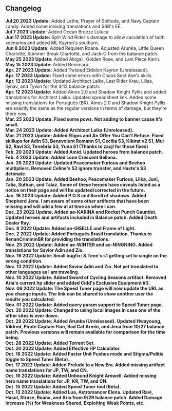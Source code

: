 ## Changelog

<strong>Jul 20 2023 Update:</strong> Added Lethe, Prayer of Solitude, and Navy Captain Landy.  Added some missing translations and SSB's EE.<br>
<strong>Jul 7 2023 Update:</strong> Added Ocean Breeze Luluca.<br>
<strong>Jun 17 2023 Update:</strong> Split Wind Rider's damage to allow caculation of both scenarios and added ML Kayron's soulburn.<br>
<strong>Jun 8 2023 Update:</strong> Added Requiem Roana. Adjusted Arunka, Little Queen Charlotte, Summer Break Charlotte, and Jack-O from the balance patch.<br>
<strong>May 25 2023 Update:</strong> Added Abigail, Golden Rose, and Last Piece Karin.<br>
<strong>May 15 2023 Update:</strong> Added Benimaru.<br>
<strong>Apr. 27 2023 Update:</strong> Added Twisted Eidolon Kayron (Unreleased).<br>
<strong>Apr. 17 2023 Update:</strong> Fixed some errors with Chaos Sect Axe's skills.<br>
<strong>Apr. 13 2023 Update:</strong> Updated Architect Laika, Last Rider Krau, Lilias, Ilynav, and Tywin for the 4/13 balance patch.<br>
<strong>Apr. 12 2023 Update:</strong> Added Ainos 2.0 and Shadow Knight Pyllis and added translations for Architect Laika. Updated spreadsheet link. Added some missing translations for Português (BR). Ainos 2.0 and Shadow Knight Pyllis are exactly the same as the regular versions in terms of damage, but they're there now.<br>
<strong>Mar. 25 2023 Update: Fixed some pows.  Not adding to banner cause it's small.<br>
<strong>Mar. 24 2023 Update:</strong> Added Architect Laika (Unreleased).<br>
<strong>Mar. 21 2023 Update:</strong> Added Eligos and An Offer You Can't Refuse. Fixed skillups for Adin S3, Benevolent Romann S1, Cecilia S3, Kikirat v2 S1, Mui S2, Ravi S3, Tenebria S3, Yuna S1 (Thanks to zacjl for those fixes)<br>
<strong>Feb. 20 2023 Update:</strong> Added Amid. Updated heroes from balance patch.<br>
<strong>Feb. 4 2023 Update:</strong> Added Lone Crescent Bellona.<br>
<strong>Jan. 28 2023 Update:</strong> Updated Peacemaker Furious and Beehoo multipliers.  Removed Celine's S2 ignore transfer, and Haste's S3 detonate.<br>
<strong>Jan. 20 2023 Update:</strong> Added Beehoo, Peacemaker Furious, Lilka, Juni, Talia, Suthan, and Talaz. Some of these heroes have caveats listed as a notice on their page and will be updated/corrected in the future.<br>
<strong>Jan. 16 2023 Update:</strong> Added P.O.S and Scroll of shadows. Added Shepherd Jena. I am aware of some other artifacts that have been missing and will add a few at at time as when I can.<br>
<strong>Dec. 23 2022 Update:</strong> Added ae-KARINA and Rocket Punch Gauntlet. Updated heroes and artifacts included in Balance patch. Added Death Dealer Ray.<br>
<strong>Dec. 8 2022 Update:</strong> Added ae-GISELLE and Frame of Light.<br>
<strong>Dec. 2 2022 Update:</strong> Added Português Brasil translation.  Thanks to RenanCrimininBR for providing the translations.<br>
<strong>Nov. 25 2022 Update:</strong> Added ae-WINTER and ae-NINGNING. Added translations for Savior Adin and Zio.<br>
<strong>Nov. 19 2022 Update:</strong> Small bugfix: S.Tene's s1 getting set to single on the wrong condition.<br>
<strong>Nov. 13 2022 Update:</strong> Added Savior Adin and Zio. Not yet translated to other languages as I am traveling.<br>
<strong>Nov. 10 2022 Update:</strong> Added Sword of Cycling Seasons artifact. Removed Aria's current hp slider and added Cidd's Exclusive Equipment #3.<br>
<strong>Nov. 06 2022 Update:</strong> The Speed Tuner page will now update the URL as you change inputs.  The link can be shared to show another user the results you calculated.<br>
<strong>Nov. 01 2022 Update:</strong> Added query param support to Speed Tuner page.<br>
<strong>Oct. 30 2022 Update:</strong> Changed to using local images in case one of the other sites is ever down.<br>
<strong>Oct. 29 2022 Update:</strong> Added Arunka (Unreleased). Updated Hwayoung, Vildred, Pirate Captain Flan, Bad Cat Armin, and Jena from 10/27 balance patch. Previous versions will remain available for comparison for the time being.<br>
<strong>Oct. 28 2022 Update:</strong> Added Torrent Set.<br>
<strong>Oct. 20 2022 Update:</strong> Added Effective HP Calculator.<br>
<strong>Oct. 18 2022 Update:</strong> Added Faster Unit Pushes mode and Stigma/Politis toggle to Speed Tuner (Beta).<br>
<strong>Oct. 17 2022 Update:</strong> Added Prelude to a New Era. Added missing artifact name translations for JP, TW, and CN.<br>
<strong>Oct. 16 2022 Update:</strong> Added Unbound Knight Arowell. Added missing hero name translations for JP, KR, TW, and CN.<br>
<strong>Oct. 15 2022 Update:</strong> Added Speed Tuner tool (Beta).<br>
<strong>Oct. 13 2022 Update:</strong> Added Lua, Astromancer Elena.  Updated Ravi, Hasol, Straze, Roana, and Aria from 9/29 balance patch. Added Damage Increase (%) for Weakness Shared, Exploiting Weak Points, etc.<br>
